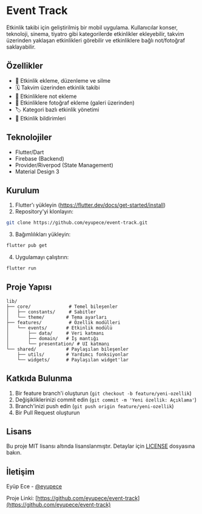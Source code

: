 # Event Track

Etkinlik takibi için geliştirilmiş bir mobil uygulama. Kullanıcılar konser, teknoloji, sinema, tiyatro gibi kategorilerde etkinlikler ekleyebilir, takvim üzerinden yaklaşan etkinlikleri görebilir ve etkinliklere bağlı not/fotoğraf saklayabilir.

## Özellikler

- 📅 Etkinlik ekleme, düzenleme ve silme
- 🗓️ Takvim üzerinden etkinlik takibi
- 📝 Etkinliklere not ekleme
- 📸 Etkinliklere fotoğraf ekleme (galeri üzerinden)
- 🏷️ Kategori bazlı etkinlik yönetimi
- 🔔 Etkinlik bildirimleri

## Teknolojiler

- Flutter/Dart
- Firebase (Backend)
- Provider/Riverpod (State Management)
- Material Design 3

## Kurulum

1. Flutter'ı yükleyin (https://flutter.dev/docs/get-started/install)
2. Repository'yi klonlayın:
```bash
git clone https://github.com/eyupece/event-track.git
```
3. Bağımlılıkları yükleyin:
```bash
flutter pub get
```
4. Uygulamayı çalıştırın:
```bash
flutter run
```

## Proje Yapısı

```
lib/
├── core/              # Temel bileşenler
│   ├── constants/     # Sabitler
│   └── theme/        # Tema ayarları
├── features/          # Özellik modülleri
│   └── events/       # Etkinlik modülü
│       ├── data/     # Veri katmanı
│       ├── domain/   # İş mantığı
│       └── presentation/ # UI katmanı
└── shared/           # Paylaşılan bileşenler
    ├── utils/        # Yardımcı fonksiyonlar
    └── widgets/      # Paylaşılan widget'lar
```

## Katkıda Bulunma

1. Bir feature branch'i oluşturun (`git checkout -b feature/yeni-ozellik`)
2. Değişikliklerinizi commit edin (`git commit -m 'Yeni özellik: Açıklama'`)
3. Branch'inizi push edin (`git push origin feature/yeni-ozellik`)
4. Bir Pull Request oluşturun

## Lisans

Bu proje MIT lisansı altında lisanslanmıştır. Detaylar için [LICENSE](LICENSE) dosyasına bakın.

## İletişim

Eyüp Ece - [@eyupece](https://github.com/eyupece)

Proje Linki: [https://github.com/eyupece/event-track](https://github.com/eyupece/event-track)
